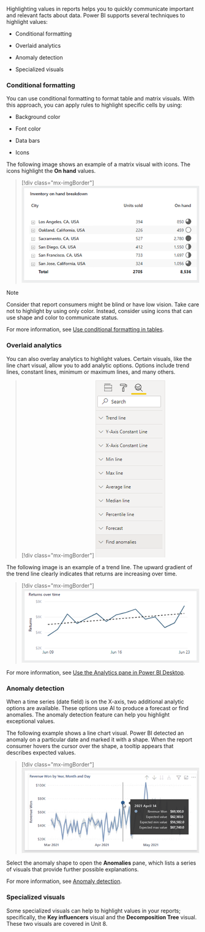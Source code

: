 Highlighting values in reports helps you to quickly communicate important and relevant facts about data. Power BI supports several techniques to highlight values:

- Conditional formatting

- Overlaid analytics

- Anomaly detection

- Specialized visuals

### Conditional formatting

You can use conditional formatting to format table and matrix visuals. With this approach, you can apply rules to highlight specific cells by using:

- Background color

- Font color

- Data bars

- Icons

The following image shows an example of a matrix visual with icons. The icons highlight the **On hand** values.

> [!div class="mx-imgBorder"]
> [![Image shows a matrix visual titled \"Inventory on hand breakdown\". The On hand column includes various city values. A circular icon indicates highest and lowest values. An empty circle represents the lowest value; a filled circle represents the highest value.](../media/conditional-formatting-icons.png)](../media/conditional-formatting-icons.png#lightbox)

> [!NOTE]
> Consider that report consumers might be blind or have low vision. Take care not to highlight by using only color. Instead, consider using icons that can use shape and color to communicate status.

For more information, see [Use conditional formatting in tables](https://docs.microsoft.com/power-bi/create-reports/desktop-conditional-table-formatting).

### Overlaid analytics

You can also overlay analytics to highlight values. Certain visuals, like the line chart visual, allow you to add analytic options. Options include trend lines, constant lines, minimum or maximum lines, and many others.

> [!div class="mx-imgBorder"]
> [![Image shows the Analytics pane. Sections include Trend line, and many other line types.](../media/overlaid-analytics-pane.png)](../media/overlaid-analytics-pane.png#lightbox)

The following image is an example of a trend line. The upward gradient of the trend line clearly indicates that returns are increasing over time.

> [!div class="mx-imgBorder"]
> [![Image shows a line chart titled Returns over time. The time series is for returns made during the month of June . An overlaid trend line that is a dashed line indicates that returns are increasing over time.](../media/overlaid-analytics-trend.png)](../media/overlaid-analytics-trend.png#lightbox)

For more information, see [Use the Analytics pane in Power BI Desktop](https://docs.microsoft.com/power-bi/transform-model/desktop-analytics-pane).

### Anomaly detection

When a time series (date field) is on the X-axis, two additional analytic options are available. These options use AI to produce a forecast or find anomalies. The anomaly detection feature can help you highlight exceptional values.

The following example shows a line chart visual. Power BI detected an anomaly on a particular date and marked it with a shape. When the report consumer hovers the cursor over the shape, a tooltip appears that describes expected values.

> [!div class="mx-imgBorder"]
> [![Graphical user interface Description automatically generated.](../media/find-anomalies.png)](../media/find-anomalies.png#lightbox)

Select the anomaly shape to open the **Anomalies** pane, which lists a series of visuals that provide further possible explanations.

For more information, see [Anomaly detection](https://docs.microsoft.com/power-bi/visuals/power-bi-visualization-anomaly-detection).

### Specialized visuals

Some specialized visuals can help to highlight values in your reports; specifically, the **Key influencers** visual and the **Decomposition Tree** visual. These two visuals are covered in Unit 8.
